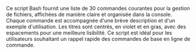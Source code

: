 Ce script Bash fournit une liste de 30 commandes courantes pour la gestion de fichiers, affichées de manière claire et organisée dans la console. Chaque commande est accompagnée d'une brève description et d'un exemple d'utilisation. Les titres sont centrés, en violet et en gras, avec des espacements pour une meilleure lisibilité. Ce script est idéal pour les utilisateurs souhaitant un rappel rapide des commandes de base en ligne de commande.
